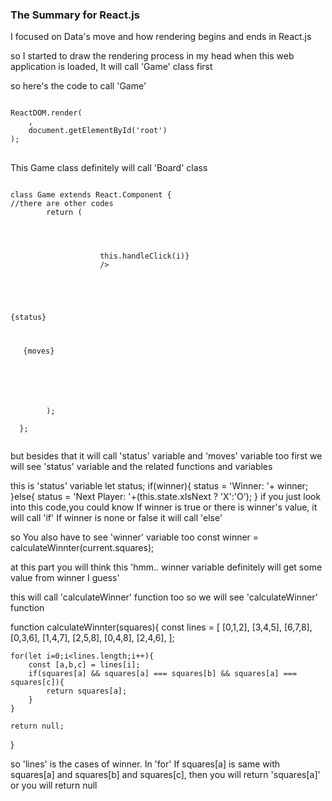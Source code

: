 ### The Summary for React.js 

I focused on Data's move and how rendering begins and ends in React.js

so I started to draw the rendering process in my head 
when this web application is loaded, It will call 'Game' class first 

so here's the code to call 'Game'

<pre>
<code>
ReactDOM.render(
    <Game />,
    document.getElementById('root')
);
</code>
</pre>

 

This Game class definitely will call 'Board' class
<pre>
<code>
class Game extends React.Component {
//there are other codes
        return (
            <div className="game">
                <div className="game-board">
                    <Board  // board class
                        squares = {current.squares}
                        onClick={(i)=>this.handleClick(i)}
                    />
                </div>
                <div className="game-info">
                    <div>{status}</div>
                    <ol>{moves}</ol>
                </div>
            </div>
        );
  
  };
 </code>
</pre>
  
but besides that it will call 'status' variable and 'moves' variable too
first we will see 'status' variable and the related functions and variables

this is 'status' variable
let status;
if(winner){
       status = 'Winner: '+ winner;
}else{
       status = 'Next Player: '+(this.state.xIsNext ? 'X':'O');
}
if you just look into this code,you could know If winner is true or there is winner's value, it will call 'if' If winner is none or false it will call 'else' 


so You also have to see 'winner' variable too 
const winner = calculateWinnter(current.squares);

at this part you will think this
'hmm.. winner variable definitely will get some value from winner I guess'


this will call 'calculateWinner' function too
so we will see 'calculateWinner' function

function calculateWinnter(squares){
    const lines = [
        [0,1,2],
        [3,4,5],
        [6,7,8],
        [0,3,6],
        [1,4,7],
        [2,5,8],
        [0,4,8],
        [2,4,6],
    ];

    for(let i=0;i<lines.length;i++){
        const [a,b,c] = lines[i];
        if(squares[a] && squares[a] === squares[b] && squares[a] === squares[c]){
            return squares[a];
        }
    }

    return null;
}

so 'lines' is the cases of winner. In 'for' If squares[a] is same with squares[a] and squares[b] and
squares[c], then you will return 'squares[a]' or you will return null 











  
  
  
